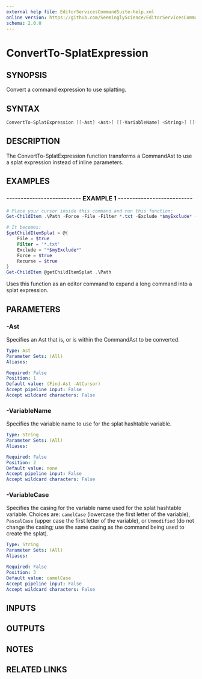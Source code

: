 ```yaml
---
external help file: EditorServicesCommandSuite-help.xml
online version: https://github.com/SeeminglyScience/EditorServicesCommandSuite/docs/en-US/ConvertTo-SplatExpression.md
schema: 2.0.0
---
```


# ConvertTo-SplatExpression

## SYNOPSIS

Convert a command expression to use splatting.

## SYNTAX

```powershell
ConvertTo-SplatExpression [[-Ast] <Ast>] [[-VariableName] <String>] [[-VariableCase] <string>]
```

## DESCRIPTION

The ConvertTo-SplatExpression function transforms a CommandAst to use a splat expression instead
of inline parameters.

## EXAMPLES

### -------------------------- EXAMPLE 1 --------------------------

```powershell
# Place your cursor inside this command and run this function:
Get-ChildItem .\Path -Force -File -Filter *.txt -Exclude *$myExclude* -Recurse

# It becomes:
$getChildItemSplat = @{
    File = $true
    Filter = '*.txt'
    Exclude = "*$myExclude*"
    Force = $true
    Recurse = $true
}
Get-ChildItem @getChildItemSplat .\Path
```

Uses this function as an editor command to expand a long command into a splat expression.

## PARAMETERS

### -Ast

Specifies an Ast that is, or is within the CommandAst to be converted.

```yaml
Type: Ast
Parameter Sets: (All)
Aliases:

Required: False
Position: 1
Default value: (Find-Ast -AtCursor)
Accept pipeline input: False
Accept wildcard characters: False
```

### -VariableName

Specifies the variable name to use for the splat hashtable variable.

```yaml
Type: String
Parameter Sets: (All)
Aliases:

Required: False
Position: 2
Default value: none
Accept pipeline input: False
Accept wildcard characters: False
```

### -VariableCase

Specifies the casing for the variable name used for the splat hashtable variable. Choices are: `camelCase` (lowercase the first letter of the variable), `PascalCase` (upper case the first letter of the variable), or `Unmodified` (do not change the casing; use the same casing as the command being used to create the splat).

```yaml
Type: String
Parameter Sets: (All)
Aliases:

Required: False
Position: 3
Default value: camelCase
Accept pipeline input: False
Accept wildcard characters: False
```

## INPUTS

## OUTPUTS

## NOTES

## RELATED LINKS

